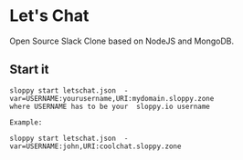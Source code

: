 # Let's Chat

Open Source Slack Clone based on NodeJS and MongoDB.

## Start it

```
sloppy start letschat.json  -var=USERNAME:yourusername,URI:mydomain.sloppy.zone
where USERNAME has to be your  sloppy.io username  

Example:
   
sloppy start letschat.json  -var=USERNAME:john,URI:coolchat.sloppy.zone
```